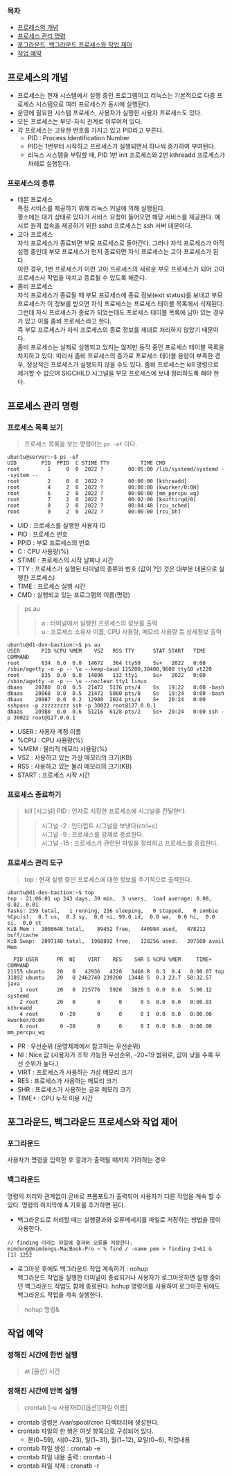 ### 목차
- [프로레스의 개념](#프로세스의-개념)
- [프로세스 관리 명령](#프로세스-관리-명령)
- [포그라운드, 백그라운드 프로세스와 작업 제어](#포그라운드-백그라운드-프로세스와-작업-제어)
- [작업 예약](#작업-예약)

## 프로세스의 개념
- 프로세스는 현재 시스템에서 실행 중인 프로그램이고 리눅스는 기본적으로 다중 프로세스 시스템으로 여러 프로세스가 동시에 실행된다.
- 운영에 필요한 시스템 프로세스, 사용자가 실행한 사용자 프로세스도 있다.
- 모든 프로세스는 부모-자식 관계로 이루어져 있다.
- 각 프로세스는 고유한 번호를 가지고 있고 PID라고 부른다.
    - PID : Process Identification Number
    - PID는 1번부터 시작하고 프로세스가 실행되면서 하나씩 증가하여 부여된다.
    - 리눅스 시스템을 부팅할 때, PID 1번 init 프로세스와 2번 kthreadd 프로세스가 차례로 실행된다.
### 프로세스의 종류
- 데몬 프로세스  
특정 서비스를 제공하기 위해 리눅스 커널에 의해 실행된다.  
평소에는 대기 상태로 있다가 서비스 요청이 들어오면 해당 서비스를 제공한다.
예시로 원격 접속을 제공하기 위한 sshd 프로세스는 ssh 서버 데몬이다.
- 고아 프로세스  
자식 프로세스가 종료되면 부모 프로세스로 돌아간다. 그러나 자식 프로세스가 아직 실행 중인데 부모 프로세스가 먼저 종료되면 자식 프로세스는 고아 프로세스가 된다.  
이련 경우, 1번 프로세스가 이런 고아 프로세스의 새로운 부모 프로세스가 되어 고아 프로세스사 작업을 마치고 종료될 수 있도록 해준다.
- 좀비 프로세스  
자식 프로세스가 종료될 때 부모 프로세스에 종료 정보(exit status)를 보내고 부모 프로세스가 이 정보를 받으면 자식 프로세스는 프로세스 테이블 목록에서 삭제된다. 그런데 자식 프로세스가 종료가 되었는데도 프로세스 테이블 목록에 남아 있는 경우가 있고 이를 좀비 프로세스라고 한다.  
즉 부모 프로세스가 자식 프로세스의 종료 정보를 제대로 처리하지 않았기 때문이다.  
좀비 프로세스는 실제로 실행되고 있지는 않지만 동작 중인 프로세스 테이블 목록을 차지하고 있다. 따라서 좀비 프로세스의 증가로 프로세스 테이블 용량이 부족한 경우, 정상적인 프로세스가 실행되지 않을 수도 있다. 좀비 프로세스는 kill 명령으로 제거할 수 없으며 SIGCHILD 시그널을 부모 프로세스에 보내 정리하도록 해야 한다.

## 프로세스 관리 명령
### 프로세스 목록 보기
> 프로세스 목록을 보는 명령어는 `ps -ef` 이다.
```
ubuntu@server:~$ ps -ef
UID        PID  PPID  C STIME TTY          TIME CMD
root         1     0  0  2022 ?        00:05:00 /lib/systemd/systemd --system --
root         2     0  0  2022 ?        00:00:00 [kthreadd]
root         4     2  0  2022 ?        00:00:00 [kworker/0:0H]
root         6     2  0  2022 ?        00:00:00 [mm_percpu_wq]
root         7     2  0  2022 ?        00:02:00 [ksoftirqd/0]
root         8     2  0  2022 ?        00:04:48 [rcu_sched]
root         9     2  0  2022 ?        00:00:00 [rcu_bh]
```
- UID : 프로세스를 실행한 사용자 ID
- PID : 프로세스 번호
- PPID : 부모 프로세스의 번호
- C : CPU 사용량(%)
- STIME : 프로세스의 시작 날짜나 시간
- TTY : 프로세스가 실행된 터미널의 종류와 번호 (값이 ?인 것은 대부분 데몬으로 실행한 프로세스)
- TIME : 프로세스 실행 시간
- CMD : 실행되고 있는 프로그램의 이름(명령)

> ps au  
>> a : 터미널에서 실행한 프로세스의 정보를 출력  
>> u : 프로세스 소유자 이름, CPU 사용량, 메모리 사용량 등 상세정보 출력
```
ubuntu@d1-dev-bastion:~$ ps au
USER       PID %CPU %MEM    VSZ   RSS TTY      STAT START   TIME COMMAND
root       834  0.0  0.0  14672   364 ttyS0    Ss+   2022   0:00 /sbin/agetty -o -p -- \u --keep-baud 115200,38400,9600 ttyS0 vt220
root       835  0.0  0.0  14896   132 tty1     Ss+   2022   0:00 /sbin/agetty -o -p -- \u --noclear tty1 linux
dbaas    20780  0.0  0.5  21472  5176 pts/4    Ss   19:22   0:00 -bash
dbaas    20868  0.0  0.5  21472  5080 pts/8    Ss   19:24   0:00 -bash
dbaas    20987  0.0  0.2  12980  2024 pts/4    S+   20:24   0:00 sshpass -p zzzzzzzzz ssh -p 30022 root@127.0.0.1
dbaas    20988  0.0  0.6  51216  6128 pts/2    Ss+  20:24   0:00 ssh -p 30022 root@127.0.0.1
```
- USER : 사용자 계정 이름
- %CPU : CPU 사용량(%)
- %MEM : 물리적 메모리 사용량(%)
- VSZ : 사용하고 있는 가상 메모리의 크기(KB)
- RSS : 사용하고 있는 물리 메모리의 크기(KB)
- START : 프로세스 시작 시간

### 프로세스 종료하기
> kill [시그널] PID : 인자로 지정한 프로세스에 시그널을 전달한다.  
>> 시그널 -2 : 인터럽트 시그널을 보낸다(ctrl+c)  
>> 시그널 -9 : 프로세스를 강제로 종료한다.  
>> 시그널 -15 : 프로세스가 관련된 파일을 정리하고 프로세스를 종료한다. 

### 프로세스 관리 도구
> top : 현재 실행 중인 프로세스에 대한 정보를 주기적으로 출력한다.
```
ubuntu@d1-dev-bastion:~$ top
top - 21:06:01 up 243 days, 39 min,  3 users,  load average: 0.08, 0.02, 0.01
Tasks: 259 total,   1 running, 216 sleeping,   0 stopped,   0 zombie
%Cpu(s):  0.7 us,  0.3 sy,  0.0 ni, 99.0 id,  0.0 wa,  0.0 hi,  0.0 si,  0.0 st
KiB Mem :  1008648 total,    89452 free,   440984 used,   478212 buff/cache
KiB Swap:  2097148 total,  1968892 free,   128256 used.   397500 avail Mem

  PID USER      PR  NI    VIRT    RES    SHR S %CPU %MEM     TIME+ COMMAND
21155 ubuntu    20   0   42936   4220   3468 R  0.3  0.4   0:00.07 top
31892 ubuntu    20   0 2462740 239200  13448 S  0.3 23.7  58:32.57 java
    1 root      20   0  225776   5920   3828 S  0.0  0.6   5:00.12 systemd
    2 root      20   0       0      0      0 S  0.0  0.0   0:00.83 kthreadd
    4 root       0 -20       0      0      0 I  0.0  0.0   0:00.00 kworker/0:0H
    6 root       0 -20       0      0      0 I  0.0  0.0   0:00.00 mm_percpu_wq
```
- PR : 우선순위 (운영체제에서 참고하는 우선순위)
- NI : Nice 값 (사용자가 조작 가능한 우선순위, -20~19 범위로, 값이 낮을 수록 우선 순위가 높다.)
- VIRT : 프로세스가 사용하는 가상 메모리 크기
- RES : 프로세스가 사용하는 메모리 크기
- SHR : 프로세스가 사용하는 공유 메모리 크기
- TIME+ : CPU 누적 이용 시간

## 포그라운드, 백그라운드 프로세스와 작업 제어
### 포그라운드
사용자가 명령을 입력한 후 결과가 출력될 때까지 기려하는 경우
### 백그라운드
명령의 처리와 관계없이 곧바로 프롬포트가 출력되어 사용자가 다른 작업을 계속 할 수 있다. 명령의 마지막에 & 기호를 추가하면 된다.  
- 백그라운드로 처리할 때는 실행결과와 오류메세지를 파일로 저장하는 방법을 많이 사용한다.
```
// finding 이라는 파일에 결과와 오류를 저장한다.
mimdong@mimdongs-MacBook-Pro ~ % find / -name pem > finding 2>&1 &
[1] 1252
```
- 로그아웃 후에도 백그라운드 작업 계속하기 : nohup  
백그라운드 작업을 실행한 터미널이 종료되거나 사용자가 로그아웃하면 실행 중이던 백그라운드 작업도 함께 종료된다. hohup 명령어를 사용하여 로그아웃 뒤에도 백그라운드 작업을 계속 실행한다.
> nohup 명령&

## 작업 예약
### 정해진 시간에 한번 실행
> at [옵션] 시간
### 정해진 시간에 반복 실행
> crontab [-u 사용자ID][옵션][파일 이름]
- crontab 명령은 /var/spool/cron 디렉터리에 생성한다.
- crontab 파일의 한 행은 여섯 항목으로 구성되어 있다.
  - 분(0~59), 시(0~23), 일(1~31), 월(1~12), 요일(0~6), 작업내용
- crontab 파일 생성 : crontab -e
- crontab 파일 내용 출력 : crontab -l
- crontab 파일 삭제 : cronatb -r